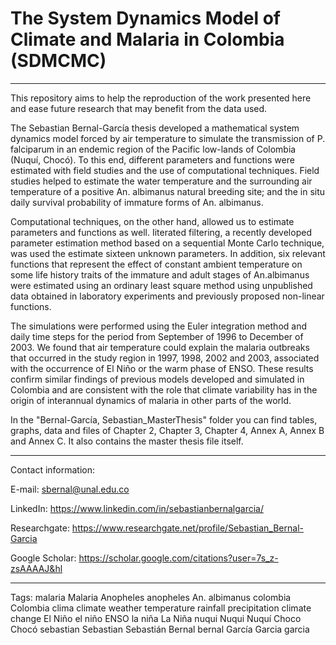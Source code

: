 # The System Dynamics Model of Climate and Malaria in Colombia (SDMCMC)
-------------------------------------------------------------------------------------------------------------------------------------------
This repository aims to help the reproduction of the work presented here and ease future research that may benefit from the data used.

The Sebastian Bernal-García thesis developed a mathematical system dynamics model forced by air temperature to simulate the transmission of P. falciparum in an endemic region of the Pacific low-lands of Colombia (Nuquí, Chocó). To this end, different parameters and functions were estimated with field studies and the use of computational techniques. Field studies helped to estimate the water temperature and the surrounding air temperature of a positive An. albimanus natural breeding site; and the in situ daily survival probability of immature forms of An. albimanus. 

Computational techniques, on the other hand, allowed us to estimate parameters and functions as well. Iiterated filtering, a recently developed parameter estimation method based on a sequential Monte Carlo technique, was used the estimate sixteen unknown parameters. In addition, six relevant functions that represent the effect of constant ambient temperature on some life history traits of the immature and adult stages of An.albimanus were estimated using an ordinary least square method using unpublished data obtained in laboratory experiments and previously proposed non-linear functions.

The simulations were performed using the Euler integration method and daily time steps for the period from September of 1996 to December of 2003. We found that air temperature could explain the malaria outbreaks that occurred in the study region in 1997, 1998, 2002 and 2003, associated with the occurrence of El Niño or the warm phase of ENSO. These results confirm similar findings of previous models developed and simulated in Colombia and are consistent with the role that climate variability has in the origin of interannual dynamics of malaria in other parts of the world.

In the "Bernal-García, Sebastian_MasterThesis" folder you can find tables, graphs, data and files of Chapter 2, Chapter 3, Chapter 4, Annex A, Annex B and Annex C. It also contains the master thesis file itself. 

-------------------------------------------------------------------------------------------------------------------------------------------

Contact information:

E-mail: sbernal@unal.edu.co

LinkedIn: https://www.linkedin.com/in/sebastianbernalgarcia/

Researchgate: https://www.researchgate.net/profile/Sebastian_Bernal-Garcia

Google Scholar: https://scholar.google.com/citations?user=7s_z-zsAAAAJ&hl

-------------------------------------------------------------------------------------------------------------------------------------------

Tags: malaria Malaria Anopheles anopheles An. albimanus colombia Colombia clima climate weather temperature rainfall precipitation climate change El Niño el niño ENSO la niña La Niña nuqui Nuqui Nuquí Choco Chocó sebastian Sebastian Sebastián Bernal bernal García Garcia garcia
